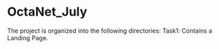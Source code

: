 # OctaNet_July
The project is organized into the following directories:
Task1: Contains a Landing Page.
